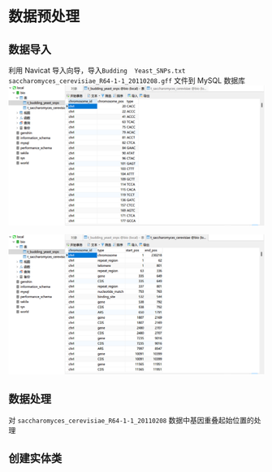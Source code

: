 # 数据预处理

## 数据导入

利用 Navicat 导入向导，导入`Budding	Yeast_SNPs.txt` `saccharomyces_cerevisiae_R64-1-1_20110208.gff` 文件到 MySQL 数据库![image-20220303104300359](report.assets/image-20220303104300359.png)

![image-20220303104355955](report.assets/image-20220303104355955.png)

## 数据处理

对 `saccharomyces_cerevisiae_R64-1-1_20110208` 数据中基因重叠起始位置的处理

## 创建实体类

